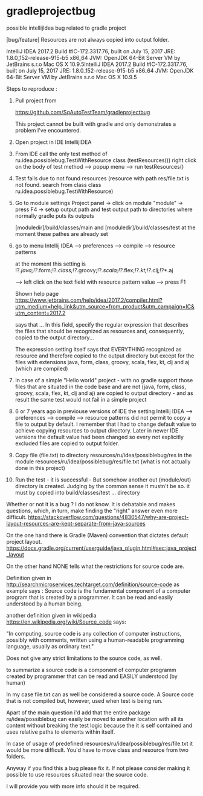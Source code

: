 # gradleprojectbug
possible intellijIdea bug related to gradle project

[bug/feature] Resources are not always copied into output folder.


IntelliJ IDEA 2017.2
Build #IC-172.3317.76, built on July 15, 2017
JRE: 1.8.0_152-release-915-b5 x86_64
JVM: OpenJDK 64-Bit Server VM by JetBrains s.r.o
Mac OS X 10.9.5IntelliJ IDEA 2017.2
               Build #IC-172.3317.76, built on July 15, 2017
               JRE: 1.8.0_152-release-915-b5 x86_64
               JVM: OpenJDK 64-Bit Server VM by JetBrains s.r.o
               Mac OS X 10.9.5


Steps to reproduce :

1.  Pull project from

    https://github.com/SqAutoTestTeam/gradleprojectbug

    This project cannot be built with gradle and only demonstrates a problem I've encountered.

2. Open project in IDE IntellijIDEA

3. From IDE call the only test method of ru.idea.possiblebug.TestWithResource class (testResources())
   right click on the body of test method --> popup menu -->  run testResources()

4. Test fails due to not found resources
     (resource with path res/file.txt is not found. search from class class ru.idea.possiblebug.TestWithResource)

5. Go to module settings
   Project panel ->  click on module "module" -> press F4 ->
     setup output path and test output path to directories where normally gradle puts its outputs

     [moduledir]/build/classes/main  and [moduledir]/build/classes/test
     at the moment these pathes are already set


6.  go to menu Intellij IDEA --> preferences --> compile --> resource patterns

    at the moment this setting is
    !?*.java;!?*.form;!?*.class;!?*.groovy;!?*.scala;!?*.flex;!?*.kt;!?*.clj;!?*.aj

    --> left click on the text field with resource pattern value --> press F1

    Shown help page
    https://www.jetbrains.com/help/idea/2017.2/compiler.html?utm_medium=help_link&utm_source=from_product&utm_campaign=IC&utm_content=2017.2

    says that
    ... In this field, specify the regular expression that describes the files that should be recognized as
    resources and, consequently, copied to the output directory...

    The expression setting itself says that EVERYTHING recognized as resource and therefore copied to the output
    directory but except for the files with extensions java, form, class, groovy, scala, flex, kt, clj and aj
    (which are compiled)


7.  In case of a simple "Hello world" project - with no gradle support those files that are situated in
    the code base and are not (java, form, class, groovy, scala, flex, kt, clj and aj)
    are copied to output directory - and as result the same test would not fail in a simple project


8.   6 or 7 years ago in previouse versions of IDE the setting
     Intellij IDEA --> preferences --> compile --> resource patterns
     did not permit to copy a file to output by default. I remember that I had to change default value to achieve
     copying resources to output directory. Later in newer IDE versions the default value had been changed so every
     not explicitly excluded files are copied to output folder.

9. Copy file  (file.txt) to directory  resources/ru/idea/possiblebug/res in the module
   resources/ru/idea/possiblebug/res/file.txt
   (what is not actually done in this project)

10. Run the test - it is successful  -
   But somehow another out (module/out) directory is created.
   Judging by the common sense it mustn't be so. it must by copied into build/classes/test ...  directory



Whether or not it is a bug ? I do not know. It is debatable and makes questions, which, in turn, make finding the "right"
answer even more difficult.
https://stackoverflow.com/questions/4830547/why-are-project-layout-resources-are-kept-separate-from-java-sources

On the one hand there is Gradle (Maven) convention that dictates default project layout.
https://docs.gradle.org/current/userguide/java_plugin.html#sec:java_project_layout

On the other hand NONE tells what the restrictions for source code are.

Definition given in
http://searchmicroservices.techtarget.com/definition/source-code
as example says :
Source code is the fundamental component of a computer program that is created by a programmer.
It can be read and easily understood by a human being.


another definition given in wikipedia
https://en.wikipedia.org/wiki/Source_code
says:

"In computing, source code is any collection of computer instructions, possibly with comments,
written using a human-readable programming language, usually as ordinary text."

Does not give any strict limitations to the source code, as well.

to summarize a source code is a component of computer programm created by programmer that can be read and EASILY
understood (by human)

In my case file.txt can as well be considered a source code. A Source code that is
not compiled but, however, used when test is being run.

Apart of the main question i'd add that the entire package ru/idea/possiblebug can easily be moved to
another location with all its content without breaking the test logic
because the it is self contained and uses relative paths to elements within itself.

In case of usage of predefined resources/ru/idea/possiblebug/res/file.txt it would be more difficult. You'd have to move
class and resource from two folders.

Anyway if you find this a bug please fix it.
If not please consider making it possible to use resources situated near the source code.


I will provide you with more info should it be required.
